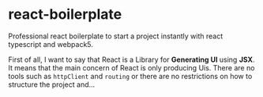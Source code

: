 # react-boilerplate
Professional react boilerplate to start a project instantly with react typescript and webpack5.

First of all, I want to say that React is a Library for **Generating UI** using **JSX**. It means that the main concern of React is only producing Uis.
There are no tools such as `httpClient` and `routing` or there are no restrictions on how to structure the project and...

## 
